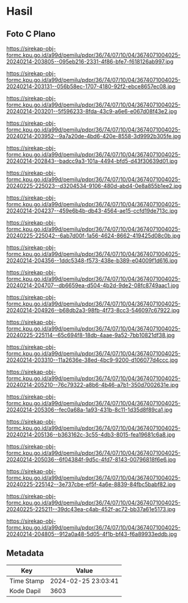 # Hasil

## Foto C Plano

https://sirekap-obj-formc.kpu.go.id/a99d/pemilu/pdpr/36/74/07/10/04/3674071004025-20240214-203805--095eb216-2331-4f86-bfe7-f618126ab997.jpg

https://sirekap-obj-formc.kpu.go.id/a99d/pemilu/pdpr/36/74/07/10/04/3674071004025-20240214-203131--056b58ec-1707-4180-92f2-ebce8657ec08.jpg

https://sirekap-obj-formc.kpu.go.id/a99d/pemilu/pdpr/36/74/07/10/04/3674071004025-20240214-203201--5f596233-8fda-43c9-a6e6-e067d08f43e2.jpg

https://sirekap-obj-formc.kpu.go.id/a99d/pemilu/pdpr/36/74/07/10/04/3674071004025-20240214-203952--9a7a20de-4bd6-420e-8558-3d9992b305fe.jpg

https://sirekap-obj-formc.kpu.go.id/a99d/pemilu/pdpr/36/74/07/10/04/3674071004025-20240214-202843--badcc9a3-101a-4494-bfd5-d43f30639d01.jpg

https://sirekap-obj-formc.kpu.go.id/a99d/pemilu/pdpr/36/74/07/10/04/3674071004025-20240225-225023--d3204534-9106-480d-abd4-0e8a855b1ee2.jpg

https://sirekap-obj-formc.kpu.go.id/a99d/pemilu/pdpr/36/74/07/10/04/3674071004025-20240214-204237--459e6b4b-db43-4564-ae15-ccfd19de713c.jpg

https://sirekap-obj-formc.kpu.go.id/a99d/pemilu/pdpr/36/74/07/10/04/3674071004025-20240225-225042--6ab7d00f-1a56-4624-8662-419425d08c0b.jpg

https://sirekap-obj-formc.kpu.go.id/a99d/pemilu/pdpr/36/74/07/10/04/3674071004025-20240214-204356--1ddc5348-f573-438e-b389-e04009f1d616.jpg

https://sirekap-obj-formc.kpu.go.id/a99d/pemilu/pdpr/36/74/07/10/04/3674071004025-20240214-204707--db6659ea-d504-4b2d-9de2-08fc8749aac1.jpg

https://sirekap-obj-formc.kpu.go.id/a99d/pemilu/pdpr/36/74/07/10/04/3674071004025-20240214-204926--b68db2a3-98fb-4f73-8cc3-546097c67922.jpg

https://sirekap-obj-formc.kpu.go.id/a99d/pemilu/pdpr/36/74/07/10/04/3674071004025-20240225-225114--65c694f8-18db-4aae-9a52-7bb10821df38.jpg

https://sirekap-obj-formc.kpu.go.id/a99d/pemilu/pdpr/36/74/07/10/04/3674071004025-20240214-203310--11a2636e-38ed-4bc9-9200-d106077d4ccc.jpg

https://sirekap-obj-formc.kpu.go.id/a99d/pemilu/pdpr/36/74/07/10/04/3674071004025-20240214-205210--76c79322-a8b6-4b46-a7b1-350d7002631e.jpg

https://sirekap-obj-formc.kpu.go.id/a99d/pemilu/pdpr/36/74/07/10/04/3674071004025-20240214-205306--fec0a68a-1a93-431b-8c11-1d35d8f89ca1.jpg

https://sirekap-obj-formc.kpu.go.id/a99d/pemilu/pdpr/36/74/07/10/04/3674071004025-20240214-205136--b363162c-3c55-4db3-8015-fea19681c6a8.jpg

https://sirekap-obj-formc.kpu.go.id/a99d/pemilu/pdpr/36/74/07/10/04/3674071004025-20240214-205036--6f04384f-9d5c-4fd7-8143-00796818f6e6.jpg

https://sirekap-obj-formc.kpu.go.id/a99d/pemilu/pdpr/36/74/07/10/04/3674071004025-20240225-225142--3e737cbe-ef5f-4a6e-8839-84fbc5babf82.jpg

https://sirekap-obj-formc.kpu.go.id/a99d/pemilu/pdpr/36/74/07/10/04/3674071004025-20240225-225211--39dc43ea-c4ab-452f-ac72-bb37a61e5173.jpg

https://sirekap-obj-formc.kpu.go.id/a99d/pemilu/pdpr/36/74/07/10/04/3674071004025-20240214-204805--912a0a48-5d05-4f1b-bf43-f6a89933eddb.jpg


## Metadata

| Key        | Value               |
| ---------- | ------------------- |
| Time Stamp | 2024-02-25 23:03:41 |
| Kode Dapil | 3603                |



